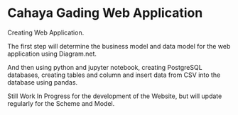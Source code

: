 # Cahaya Gading Web Application
Creating Web Application.

The first step will determine the business model and data model for the web application using Diagram.net.

And then using python and jupyter notebook, creating PostgreSQL databases, creating tables and column and insert data from CSV into the database using pandas.

Still Work In Progress for the development of the Website, but will update regularly for the Scheme and Model.
